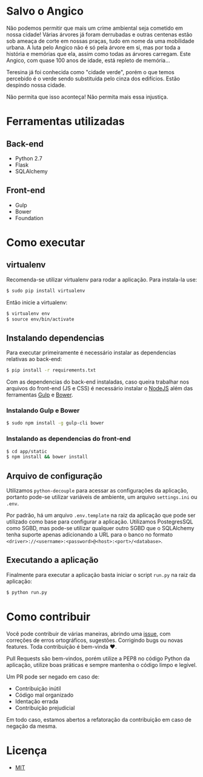 # Salvo o Angico

Não podemos permitir que mais um crime ambiental seja cometido em
nossa cidade! Várias árvores já foram derrubadas e outras centenas
estão sob ameaça de corte em nossas praças, tudo em nome da uma mobilidade
urbana. A luta pelo Angico não é só pela árvore em si, mas por toda
a história e memórias que ela, assim como todas as árvores carregam.
Este Angico, com quase 100 anos de idade, está repleto de memória...

Teresina já foi conhecida como "cidade verde", porém o que
temos percebido é o verde sendo substituída pelo cinza dos edifícios.
Estão despindo nossa cidade.

Não permita que isso aconteça! Não permita mais essa injustiça.

# Ferramentas utilizadas

## Back-end

* Python 2.7
* Flask
* SQLAlchemy

## Front-end

* Gulp
* Bower
* Foundation

# Como executar

## virtualenv

Recomenda-se utilizar virtualenv para rodar a aplicação. Para instala-la use:

```bash
$ sudo pip install virtualenv
```

Então inicie a virtualenv:

```bash
$ virtualenv env
$ source env/bin/activate
```

## Instalando dependencias

Para executar primeiramente é necessário instalar as dependencias relativas
ao back-end:

```bash
$ pip install -r requirements.txt
```

Com as dependencias do back-end instaladas, caso queira trabalhar nos arquivos
do front-end (JS e CSS) é necessário instalar o [NodeJS](https://nodejs.org)
além das ferramentas [Gulp](gulpjs.com) e [Bower](https://bower.io).

### Instalando Gulp e Bower

```bash
$ sudo npm install -g gulp-cli bower
```

### Instalando as dependencias do front-end

```bash
$ cd app/static
$ npm install && bower install
```

## Arquivo de configuração

Utilizamos `python-decouple` para acessar as configurações da aplicação,
portanto pode-se utilizar variáveis de ambiente, um arquivo `settings.ini`
ou `.env`.

Por padrão, há um arquivo `.env.template` na raiz da aplicação que pode
ser utilizado como base para configurar a aplicação. Utilizamos PostegresSQL
como SGBD, mas pode-se utilizar qualquer outro SGBD que o SQLAlchemy tenha
suporte apenas adicionando a URL para o banco no formato
`<driver>://<username>:<password>@<host>:<port>/<database>`.

## Executando a aplicação

Finalmente para executar a aplicação basta iniciar o script `run.py` na
raiz da aplicação:

```bash
$ python run.py
```

# Como contribuir

Você pode contribuir de várias maneiras, abrindo uma [issue](https://github.com/teresinahc/savetheangico/issues),
com correções de erros ortográficos, sugestões. Corrigindo bugs
ou novas features. Toda contribuição é bem-vinda :heart:.

Pull Requests são bem-vindos, porém utilize a PEP8 no código Python da
aplicação, utilize boas práticas e sempre mantenha o código limpo e
legível.

Um PR pode ser negado em caso de:

* Contribuição inútil
* Código mal organizado
* Identação errada
* Contribuição prejudicial

Em todo caso, estamos abertos a refatoração da contribuição em caso
de negação da mesma.

# Licença

* [MIT](./LICENSE.md)
